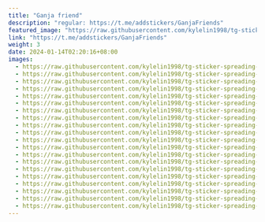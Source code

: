 ```yaml
---
title: "Ganja friend"
description: "regular: https://t.me/addstickers/GanjaFriends"
featured_image: "https://raw.githubusercontent.com/kylelin1998/tg-sticker-spreading-worldwide-images/main/img/44315092-9fc2-43ec-be3f-3981f1f4ec2a.jpg"
link: "https://t.me/addstickers/GanjaFriends"
weight: 3
date: 2024-01-14T02:20:16+08:00
images:
  - https://raw.githubusercontent.com/kylelin1998/tg-sticker-spreading-worldwide-images/main/img/44315092-9fc2-43ec-be3f-3981f1f4ec2a.jpg
  - https://raw.githubusercontent.com/kylelin1998/tg-sticker-spreading-worldwide-images/main/img/57a1fb41-c485-40db-a037-d526d696613f.jpg
  - https://raw.githubusercontent.com/kylelin1998/tg-sticker-spreading-worldwide-images/main/img/32bf9fd2-a5ff-4332-9de4-7731112922cc.jpg
  - https://raw.githubusercontent.com/kylelin1998/tg-sticker-spreading-worldwide-images/main/img/414bd23a-a581-4f96-bd28-82ddcf0c0c5d.jpg
  - https://raw.githubusercontent.com/kylelin1998/tg-sticker-spreading-worldwide-images/main/img/5efff0e9-7257-498e-a30a-59c55b62b225.jpg
  - https://raw.githubusercontent.com/kylelin1998/tg-sticker-spreading-worldwide-images/main/img/5f030f9d-e71f-42fe-acfe-6ff22ac18525.jpg
  - https://raw.githubusercontent.com/kylelin1998/tg-sticker-spreading-worldwide-images/main/img/c9799b52-b445-49ca-ac33-d4ff2a411674.jpg
  - https://raw.githubusercontent.com/kylelin1998/tg-sticker-spreading-worldwide-images/main/img/6762a0bf-7e41-4051-917f-d6465f2739cc.jpg
  - https://raw.githubusercontent.com/kylelin1998/tg-sticker-spreading-worldwide-images/main/img/c32f1f60-87fa-40f3-bc75-047232df21b4.jpg
  - https://raw.githubusercontent.com/kylelin1998/tg-sticker-spreading-worldwide-images/main/img/ab73c779-8592-448d-9977-3544649a351e.jpg
  - https://raw.githubusercontent.com/kylelin1998/tg-sticker-spreading-worldwide-images/main/img/36088f75-25b7-4dbe-8113-07130105a732.jpg
  - https://raw.githubusercontent.com/kylelin1998/tg-sticker-spreading-worldwide-images/main/img/66f536c8-616e-4ec6-9bbc-23f05c3f185e.jpg
  - https://raw.githubusercontent.com/kylelin1998/tg-sticker-spreading-worldwide-images/main/img/2c152086-c2f5-4b24-8aa2-5e848c064379.jpg
  - https://raw.githubusercontent.com/kylelin1998/tg-sticker-spreading-worldwide-images/main/img/34399e2d-f155-4b00-b269-13d93113fed6.jpg
  - https://raw.githubusercontent.com/kylelin1998/tg-sticker-spreading-worldwide-images/main/img/8dfba75c-b6fe-4b16-a945-582bad2824b3.jpg
  - https://raw.githubusercontent.com/kylelin1998/tg-sticker-spreading-worldwide-images/main/img/d9993663-bc47-45ef-ae69-75225d46895f.jpg
  - https://raw.githubusercontent.com/kylelin1998/tg-sticker-spreading-worldwide-images/main/img/9161c47b-dbaa-40ba-ac5c-7048981c27b7.jpg
  - https://raw.githubusercontent.com/kylelin1998/tg-sticker-spreading-worldwide-images/main/img/1a92851c-6a37-45c2-ade7-ef2cb13328b7.jpg
  - https://raw.githubusercontent.com/kylelin1998/tg-sticker-spreading-worldwide-images/main/img/b5cd23be-6ecb-4e41-8d9f-a4a5b63c632a.jpg
  - https://raw.githubusercontent.com/kylelin1998/tg-sticker-spreading-worldwide-images/main/img/b739da7f-5714-428c-8665-4180e4f49eb9.jpg
---
```

